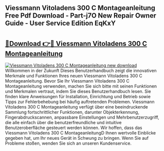 ## Viessmann Vitoladens 300 C Montageanleitung Free Pdf Download - Part-j7O New Repair Owner Guide - User Service Edition EqKxY

# <h2><a href="http://df8jhuw.blite.top/?on=Viessmann+Vitoladens+300+C+Montageanleitung">🔗Download 👉🔴 Viessmann Vitoladens 300 C Montageanleitung</a></h2>

[![Viessmann Vitoladens 300 C Montageanleitung new download](https://i.imgur.com/lujVjoI.png)](http://df8jhuw.blite.top/?on=Viessmann+Vitoladens+300+C+Montageanleitung)
Willkommen in der Zukunft Dieses Benutzerhandbuch zeigt die innovativen Merkmale und Funktionen Ihres neuen Viessmann Vitoladens 300 C Montageanleitung. Bevor Sie Ihr Viessmann Vitoladens 300 C Montageanleitung verwenden, machen Sie sich bitte mit seinen Funktionen und Merkmalen vertraut, indem Sie dieses Benutzerhandbuch lesen. Sie finden klare Anweisungen für Installation, Einrichtung und Betrieb sowie Tipps zur Fehlerbehebung bei häufig auftretenden Problemen. Viessmann Vitoladens 300 C Montageanleitung verfügt über eine beeindruckende Sammlung fortschrittlicher Funktionen, darunter Objekterkennung, Fingerabdruckscannen, anpassbare Einstellungen und Mehrbenutzerzugriff, die alle einfach über die benutzerfreundliche und intuitive Benutzeroberfläche gesteuert werden können. Wir hoffen, dass das Viessmann Vitoladens 300 C MontageanleitungD Ihnen wertvolle Einblicke gegeben hat, um Ihr neues Gerät in Schwung zu bringen. Wenn Sie auf Probleme stoßen, wenden Sie sich an unseren Kundenservice.
